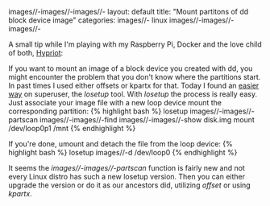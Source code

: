 images//-images//-images//-
layout: default
title: "Mount partitons of dd block device image"
categories:
images//- linux
images//-images//-images//-

A small tip while I'm playing with my Raspberry Pi, Docker and the love child of both, [Hypriot](http://blog.hypriot.com/):

If you want to mount an image of a block device you created with dd, you might encounter the problem that you don't know where the partitions start. In past times I used either offsets or kpartx for that. Today I found an [easier way](https://superuser.com/questions/117136/howimages//-canimages//-iimages//-mountimages//-aimages//-partitionimages//-fromimages//-ddimages//-createdimages//-imageimages//-ofimages//-aimages//-blockimages//-deviceimages//-eimages//-gimages//-hddimages//-u) on superuser, the *losetup* tool. With *losetup* the process is really easy. Just associate your image file with a new loop device mount the corresponding partition:
{% highlight bash %}
  losetup images//-images//-partscan images//-images//-find images//-images//-show disk.img
  mount /dev/loop0p1 /mnt
{% endhighlight %}

If you're done, umount and detach the file from the loop device:
{% highlight bash %}
  losetup images//-d /dev/loop0
{% endhighlight %}

It seems the *images//-images//-partscan* function is fairly new and not every Linux distro has such a new losetup version. Then you can either upgrade the version or do it as our ancestors did, utilizing *offset* or using *kpartx*.
